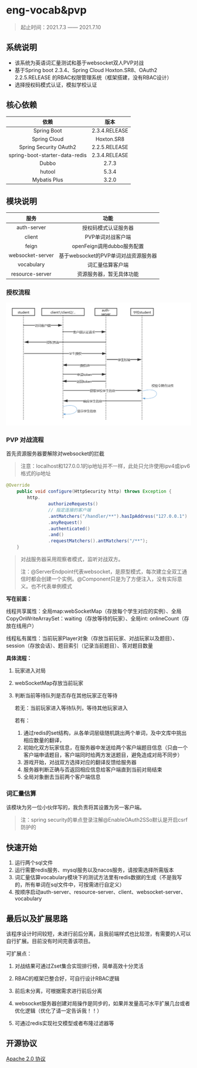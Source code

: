 # eng-vocab&pvp
> 起止时间：2021.7.3 —— 2021.7.10

## 系统说明

+ 该系统为英语词汇量测试和基于websocket双人PVP对战
+ 基于Spring boot 2.3.4、Spring Cloud Hoxton.SR8、OAuth2 2.2.5.RELEASE 的RBAC权限管理系统（框架搭建，没有RBAC设计）
+ 选择授权码模式认证，模拟学校认证

## 核心依赖

|              依赖              |     版本      |
| :----------------------------: | :-----------: |
|          Spring Boot           | 2.3.4.RELEASE |
|          Spring Cloud          |  Hoxton.SR8   |
|     Spring Security OAuth2     | 2.2.5.RELEASE |
| spring-boot-starter-data-redis | 2.3.4.RELEASE |
|             Dubbo              |     2.7.3     |
|             hutool             |     5.3.4     |
|          Mybatis Plus          |     3.2.0     |



## 模块说明

|       服务       |                 功能                 |
| :--------------: | :----------------------------------: |
|   auth-server    |         授权码模式认证服务器         |
|      client      |          PVP单词对战客户端           |
|      feign       |      openFeign调用dubbo服务配置      |
| websocket-server | 基于websocket的PVP单词对战资源服务器 |
|    vocabulary    |           词汇量估算客户端           |
| resource-server  |       资源服务器，暂无具体功能       |

### 授权流程

![auth](https://github.com/qnnn/eng-vocab-pvp/blob/main/screenshot/auth.png?raw=true)

### PVP 对战流程

首先资源服务器要解除对websocket的拦截

> 注意：localhost和127.0.0.1的ip地址并不一样，此处只允许使用ipv4或ipv6格式的ip地址

```java
@Override
    public void configure(HttpSecurity http) throws Exception {
        http.
                authorizeRequests()
            	// 指定连接的客户端
                .antMatchers("/handler/**").hasIpAddress("127.0.0.1")
                .anyRequest()
                .authenticated()
                .and()
                .requestMatchers().antMatchers("/**");
    }
```

>  对战服务器采用观察者模式，监听对战双方。
>
>  注：@ServerEndpoint代表websocket，是原型模式，每次建立全双工通信时都会创建一个实例。@Component只是为了方便注入，没有实际意义。也不代表单例模式

**写在前面：**

线程共享属性：全局map:webSocketMap（存放每个学生对应的实例）、全局CopyOnWriteArraySet：waiting（存放等待的玩家）、全局int: onlineCount（存放在线用户）

线程私有属性：当前玩家Player对象（存放当前玩家、对战玩家以及题目）、session（存放会话）、题目索引（记录当前题目）、答对题目数量

**具体流程：**

1. 玩家进入对局

2. webSocketMap存放当前玩家

3. 判断当前等待队列是否存在其他玩家正在等待

   若无：当前玩家进入等待队列，等待其他玩家进入

   若有：

   1. 通过redis的set结构，从各单词层级随机跳出两个单词，及中文库中挑出相应数量的翻译，
   2. 初始化双方玩家信息，在服务器中发送给两个客户端题目信息（只由一个客户端申请题目，客户端同时给两方发送题目，避免造成对局不同步）
   3. 游戏开始，对战双方选择对应的翻译反馈给服务器
   4. 服务器判断正确与否返回相应信息给客户端直到当前对局结束
   5. 全局对象删去当前两个客户端信息

   

### 词汇量估算

该模块为另一位小伙伴写的，我负责将其设置为另一客户端。

> 注：spring security的单点登录注解@EnableOAuth2SSo默认是开启csrf防护的



## 快速开始

1. 运行两个sql文件
2. 运行需要redis服务、mysql服务以及nacos服务，请按需选择所需版本
3. 词汇量估算vocabulary模块下的测试方法里有redis数据的生成（不是我写的，所有单词在sql文件中，可按需进行自定义）
4. 按顺序启动auth-server、resource-server、client、websocket-server、vocabulary



## 最后以及扩展思路

该程序设计时间较短，未进行前后分离，且我前端样式也比较泄，有需要的人可以自行扩展。目前没有时间完善该项目。

可扩展点：

1. 对战结果可通过Zset集合实现排行榜，简单高效十分灵活

2. RBAC的框架已整合好，可自行设计RBAC逻辑

3. 前后未分离，可根据需求进行前后分离

4. websocket服务器创建对局操作是同步的，如果并发量高可水平扩展几台或者优化逻辑（优化了请一定告诉我！！）

5. 可通过redis实现社交模型或者布隆过滤器等

   



## 开源协议

 [Apache 2.0 协议](https://www.apache.org/licenses/LICENSE-2.0.html)

























